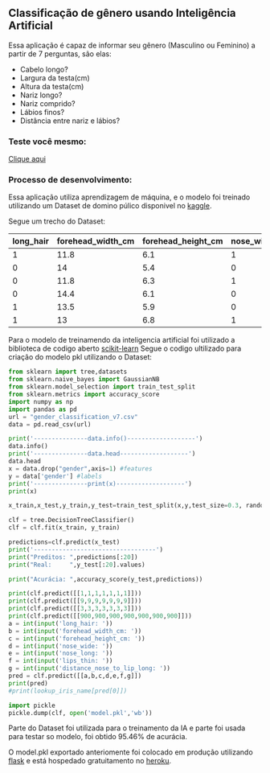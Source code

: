 ## Classificação de gênero usando Inteligência Artificial

Essa aplicação é capaz de informar seu gênero (Masculino ou Feminino) a partir de 7 perguntas, são elas:
 - Cabelo longo?
 - Largura da testa(cm)
 - Altura da testa(cm)
 - Nariz longo?
 - Nariz comprido?
 - Lábios finos?
 - Distância entre nariz e lábios?

### Teste você mesmo:
[Clique aqui](https://classificacao-de-genero-ia.herokuapp.com/ "https://classificacao-de-genero-ia.herokuapp.com/")
### Processo de desenvolvimento:
Essa aplicação utiliza aprendizagem de máquina, e o modelo foi treinado utilizando um Dataset de domino púlico disponivel no  [kaggle](https://www.kaggle.com/datasets/elakiricoder/gender-classification-dataset "kaggle").

Segue um trecho do Dataset:

|long_hair|forehead_width_cm|forehead_height_cm|nose_wide|nose_long|lips_thin|distance_nose_to_lip_long|gender|
|--|--|--|--|--|--|--|--|
|1|11.8|6.1|1|0|1|1|Male|
|0|14|5.4|0|0|1|0|Female|
|0|11.8|6.3|1|1|1|1|Male|
|0|14.4|6.1|0|1|1|1|Male|
|1|13.5|5.9|0|0|0|0|Female|
|1|13|6.8|1|1|1|1|Male|

Para o modelo de treinamendo da inteligencia artificial foi utilizado a biblioteca de codigo aberto [scikit-learn](https://scikit-learn.org/ "scikit-learn")
Segue o codigo ultilizado para criação do modelo pkl utilizando o Dataset:
```python
from sklearn import tree,datasets
from sklearn.naive_bayes import GaussianNB
from sklearn.model_selection import train_test_split
from sklearn.metrics import accuracy_score
import numpy as np
import pandas as pd
url = "gender_classification_v7.csv"
data = pd.read_csv(url)

print('---------------data.info()-------------------')
data.info()
print('---------------data.head-------------------')
data.head
x = data.drop("gender",axis=1) #features
y = data['gender'] #labels
print('---------------print(x)-------------------')
print(x)

x_train,x_test,y_train,y_test=train_test_split(x,y,test_size=0.3, random_state=42)

clf = tree.DecisionTreeClassifier()
clf = clf.fit(x_train, y_train)

predictions=clf.predict(x_test)
print('----------------------------------')
print("Preditos: ",predictions[:20])
print("Real:     ",y_test[:20].values)

print("Acurácia: ",accuracy_score(y_test,predictions))

print(clf.predict([[1,1,1,1,1,1,1]]))
print(clf.predict([[9,9,9,9,9,9,9]]))
print(clf.predict([[3,3,3,3,3,3,3]]))
print(clf.predict([[900,900,900,900,900,900,900]]))
a = int(input('long_hair: '))
b = int(input('forehead_width_cm: '))
c = int(input('forehead_height_cm: '))
d = int(input('nose_wide: '))
e = int(input('nose_long: '))
f = int(input('lips_thin: '))
g = int(input('distance_nose_to_lip_long: '))
pred = clf.predict([[a,b,c,d,e,f,g]])
print(pred)
#print(lookup_iris_name[pred[0]])

import pickle
pickle.dump(clf, open('model.pkl','wb'))


```
Parte do Dataset foi utilizada para o treinamento da IA e parte foi usada para testar so modelo, foi obtido 95.46% de acurácia.

O model.pkl exportado anteriomente foi colocado em produção utilizando [flask](https://flask.palletsprojects.com/ "flask") e está hospedado gratuitamento no [heroku](https://www.heroku.com/ "heroku").




